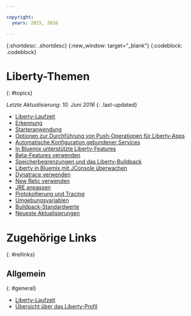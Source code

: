 ```yaml
---

copyright:
  years: 2015, 2016

---
```


{:shortdesc: .shortdesc}
{:new_window: target="_blank"}
{:codeblock: .codeblock}

# Liberty-Themen
{: #topics}

*Letzte Aktualisierung: 10. Juni 2016*
{: .last-updated}

* [Liberty-Laufzeit](index.html)
* [Erkennung](index.html#detection)
* [Starteranwendung](index.html#starter_application)
* [Optionen zur Durchführung von Push-Operationen für Liberty-Apps](optionsForPushing.html)
* [Automatische Konfiguration gebundener Services](autoConfig.html)
* [In Bluemix unterstützte Liberty-Features](libertyFeatures.html)
* [Beta-Features verwenden](usingBetaFeatures.html)
* [Speicherbegrenzungen und das Liberty-Buildpack](memoryLimits.html)
* [Liberty in Bluemix mit JConsole überwachen](jconsole.html)
* [Dynatrace verwenden](dynatrace.html)
* [New Relic verwenden](newRelic.html)
* [JRE anpassen](customizingJRE.html)
* [Protokollierung und Tracing](loggingAndTracing.html)
* [Umgebungsvariablen](environmentVariables.html)
* [Buildpack-Standardwerte](buildpackDefaults.html)
* [Neueste Aktualisierungen](updates.html)

# Zugehörige Links
{: #rellinks}
## Allgemein
{: #general}
* [Liberty-Laufzeit](index.html)
* [Übersicht über das Liberty-Profil](http://www-01.ibm.com/support/knowledgecenter/SSAW57_8.5.5/com.ibm.websphere.wlp.nd.doc/ae/cwlp_about.html)
